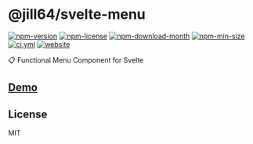 <!----- BEGIN GHOST DOCS HEADER ----->

# @jill64/svelte-menu


<!----- BEGIN GHOST DOCS BADGES ----->
<a href="https://npmjs.com/package/@jill64/svelte-menu"><img src="https://img.shields.io/npm/v/@jill64/svelte-menu" alt="npm-version" /></a> <a href="https://npmjs.com/package/@jill64/svelte-menu"><img src="https://img.shields.io/npm/l/@jill64/svelte-menu" alt="npm-license" /></a> <a href="https://npmjs.com/package/@jill64/svelte-menu"><img src="https://img.shields.io/npm/dm/@jill64/svelte-menu" alt="npm-download-month" /></a> <a href="https://npmjs.com/package/@jill64/svelte-menu"><img src="https://img.shields.io/bundlephobia/min/@jill64/svelte-menu" alt="npm-min-size" /></a> <a href="https://github.com/jill64/svelte-menu/actions/workflows/ci.yml"><img src="https://github.com/jill64/svelte-menu/actions/workflows/ci.yml/badge.svg" alt="ci.yml" /></a> <a href="https://svelte-menu.jill64.dev"><img src="https://img.shields.io/website?up_message=working&down_message=down&url=https%3A%2F%2Fsvelte-menu.jill64.dev" alt="website" /></a>
<!----- END GHOST DOCS BADGES ----->


📋 Functional Menu Component for Svelte

## [Demo](https://svelte-menu.jill64.dev)

<!----- END GHOST DOCS HEADER ----->

<!----- BEGIN GHOST DOCS FOOTER ----->

## License

MIT

<!----- END GHOST DOCS FOOTER ----->
